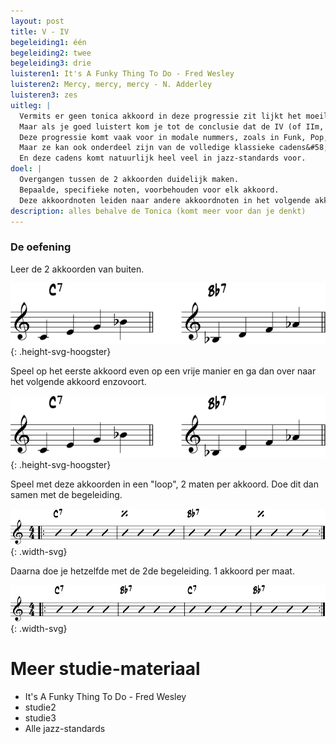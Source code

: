 ```yaml
---
layout: post
title: V - IV
begeleiding1: één
begeleiding2: twee
begeleiding3: drie
luisteren1: It's A Funky Thing To Do - Fred Wesley
luisteren2: Mercy, mercy, mercy - N. Adderley
luisteren3: zes
uitleg: |
  Vermits er geen tonica akkoord in deze progressie zit lijkt het moeilijk om een grondnoot te vinden.
  Maar als je goed luistert kom je tot de conclusie dat de IV (of IIm, dus sub-dominant) klinkt als het eindakkoord. Deze progressie lijkt dus heel hard op de I - IV cadens.
  Deze progressie komt vaak voor in modale nummers, zoals in Funk, Pop, Hardbop, ...
  Maar ze kan ook onderdeel zijn van de volledige klassieke cadens&#58; II - V - I of IV - V - I
  En deze cadens komt natuurlijk heel veel in jazz-standards voor.
doel: |
  Overgangen tussen de 2 akkoorden duidelijk maken.
  Bepaalde, specifieke noten, voorbehouden voor elk akkoord.
  Deze akkoordnoten leiden naar andere akkoordnoten in het volgende akkoord.
description: alles behalve de Tonica (komt meer voor dan je denkt)
---
```


### De oefening

Leer de 2 akkoorden van buiten.

![V-IV akkoorden](/assets/img/12-vi/V-IV-oef-akkoorden.svg "V-IV akkoorden"){: .height-svg-hoogster}

Speel op het eerste akkoord even op een vrije manier en ga dan over naar het volgende akkoord enzovoort.

![V-IV akkoorden](/assets/img/12-vi/V-IV-oef-akkoorden.svg "V-IV akkoorden"){: .height-svg-hoogster}

Speel met deze akkoorden in een "loop", 2 maten per akkoord. Doe dit dan samen met de begeleiding.

![V-IV schema 2x2 maten](/assets/img/12-vi/V-IV-oef-1.svg "V-IV 2x2 maten"){: .width-svg}

Daarna doe je hetzelfde met de 2de begeleiding. 1 akkoord per maat.

![V-IV schema final oefening](/assets/img/12-vi/V-IV-oef-final.svg "V-IV final oefening"){: .width-svg}


<div class="verdere-studie">
  <h1 class="small-h2">Meer studie-materiaal</h1>
  <ul class="two-column">
    <li>It's A Funky Thing To Do - Fred Wesley</li>
    <li>studie2</li>
    <li>studie3</li>
    <li>Alle jazz-standards</li>
  </ul>
</div>
